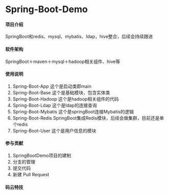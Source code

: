 # Spring-Boot-Demo

#### 项目介绍
SpringBoot和redis、mysql、mybatis、ldap，hive整合，后续会持续跟进

#### 软件架构
SpringBoot＋maven＋mysql＋hadoop相关组件、hive等


#### 使用说明

1. Spring-Boot-App 这个是启动类即main
2. Spring-Boot-Base 这个是基础模块，包含实体类
3. Spring-Boot-Hadoop 这个是hadoop相关组件的代码
4. Spring-Boot-Ldap 这个是ldap的连接查询
5. Spring-Boot-Mybatis 这个是springBoot连接Mybatis的逻辑
6. Spring-Boot-Redis SpringBoot集成Redis模块，后续会做集群，目前还是单个redis
7. Spring-Boot-User 这个是用户信息的模块 

#### 参与贡献

1. SpringBootDemo项目的建制
2. 分支的管理
3. 提交代码
4. 新建 Pull Request


#### 码云特技
